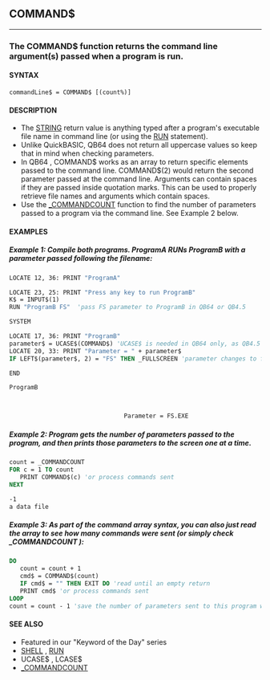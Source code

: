 ## COMMAND$
---

### The COMMAND$ function returns the command line argument(s) passed when a program is run.

#### SYNTAX

`commandLine$ = COMMAND$ [(count%)]`

#### DESCRIPTION
* The [STRING](./STRING.md) return value is anything typed after a program's executable file name in command line (or using the [RUN](./RUN.md) statement).
* Unlike QuickBASIC, QB64 does not return all uppercase values so keep that in mind when checking parameters.
* In QB64 , COMMAND$ works as an array to return specific elements passed to the command line. COMMAND$(2) would return the second parameter passed at the command line. Arguments can contain spaces if they are passed inside quotation marks. This can be used to properly retrieve file names and arguments which contain spaces.
* Use the [_COMMANDCOUNT](./_COMMANDCOUNT.md) function to find the number of parameters passed to a program via the command line. See Example 2 below.


#### EXAMPLES
##### Example 1: Compile both programs. ProgramA RUNs ProgramB with a parameter passed following the filename:
```vb
LOCATE 12, 36: PRINT "ProgramA"

LOCATE 23, 25: PRINT "Press any key to run ProgramB"
K$ = INPUT$(1)
RUN "ProgramB FS"  'pass FS parameter to ProgramB in QB64 or QB4.5

SYSTEM
```
  
```vb
LOCATE 17, 36: PRINT "ProgramB"
parameter$ = UCASE$(COMMAND$) 'UCASE$ is needed in QB64 only, as QB4.5 will always return upper case
LOCATE 20, 33: PRINT "Parameter = " + parameter$
IF LEFT$(parameter$, 2) = "FS" THEN _FULLSCREEN 'parameter changes to full screen

END
```
  
```vb
ProgramB



                                Parameter = FS.EXE
```
  
##### Example 2: Program gets the number of parameters passed to the program, and then prints those parameters to the screen one at a time.
```vb
count = _COMMANDCOUNT
FOR c = 1 TO count
   PRINT COMMAND$(c) 'or process commands sent
NEXT
```
  
```vb
-1
a data file
```
  
##### Example 3: As part of the command array syntax, you can also just read the array to see how many commands were sent (or simply check _COMMANDCOUNT ):
```vb
DO
   count = count + 1
   cmd$ = COMMAND$(count)
   IF cmd$ = "" THEN EXIT DO 'read until an empty return
   PRINT cmd$ 'or process commands sent
LOOP
count = count - 1 'save the number of parameters sent to this program when run
```
  


#### SEE ALSO
* Featured in our "Keyword of the Day" series
* [SHELL](./SHELL.md) , [RUN](./RUN.md)
* UCASE$ , LCASE$
* [_COMMANDCOUNT](./_COMMANDCOUNT.md)
